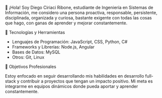 👋 ¡Hola! Soy Diego Ciriaci Ribone, estudiante de Ingeniería en Sistemas de Información, me considero una persona proactiva, responsable, persistente, disciplinada, organizada y curiosa, bastante exigente con todas las cosas que hago, con ganas de aprender y mejorar constantemente.

🔧 Tecnologías y Herramientas
- Lenguajes de Programación: JavaScript, CSS, Python, C#
- Frameworks y Librerías: Node.js, Angular
- Bases de Datos: MySQL
- Otros: Git, Linux

🎯 Objetivos Profesionales

Estoy enfocado en seguir desarrollando mis habilidades en desarrollo full-stack y contribuir a proyectos que tengan un impacto positivo. Mi meta es integrarme en equipos dinámicos donde pueda aportar y aprender constantemente.
